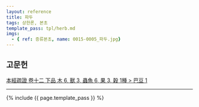 ```yaml
---
layout: reference
title: 파두
tags: 상한론, 본초
template_pass: tpl/herb.md
imgs:
  - { ref: 증류본초, name: 0015-0005_파두.jpg}
---
```




## 고문헌

[本經疏證 卷十二 下品 木 6, 獸 3, 蟲魚 6, 果 3, 穀 1種 > 巴豆 1](https://mediclassics.kr/books/154/volume/12/#content_3)





***

{% include {{ page.template_pass }} %}
